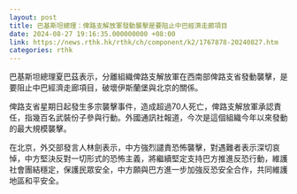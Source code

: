 ```yaml
---
layout: post
title: 巴基斯坦總理：俾路支解放軍發動襲擊是要阻止中巴經濟走廊項目
date: 2024-08-27 19:16:35.000000000 +08:00
link: https://news.rthk.hk/rthk/ch/component/k2/1767878-20240827.htm
categories: rthk
---
```


巴基斯坦總理夏巴茲表示，分離組織俾路支解放軍在西南部俾路支省發動襲擊，是要阻止中巴經濟走廊項目，破壞伊斯蘭堡與北京的關係。

俾路支省星期日起發生多宗襲擊事件，造成超過70人死亡，俾路支解放軍承認責任，指幾百名武裝份子參與行動。外國通訊社報道，今次是這個組織今年以來發動的最大規模襲擊。

在北京，外交部發言人林劍表示，中方強烈譴責恐怖襲擊，對遇難者表示深切哀悼，中方堅決反對一切形式的恐怖主義，將繼續堅定支持巴方推進反恐行動，維護社會團結穩定，保護民眾安全，中方願與巴方進一步加強反恐安全合作，共同維護地區和平安全。
